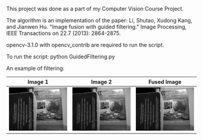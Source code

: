 <p>This project was done as a part of my Computer Vision Course Project.</p>

<p>The algorithm is an implementation of the paper: Li, Shutao, Xudong Kang, and Jianwen Hu. "Image fusion with guided filtering." Image Processing, IEEE Transactions on 22.7 (2013): 2864-2875.</p>

opencv-3.1.0 with opencv_contrib are required to run the script.

To run the script: python GuidedFiltering.py

An example of filtering:

Image 1 | Image 2 | Fused Image
-|-|-
![Image 1](/assets/a09_1.png) | ![Image 2](/assets/a09_2.png) | ![Fused Image](/assets/a09_fused.png)
